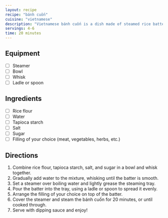 ```yaml
---
layout: recipe
recipe: "bánh cuốn"
cuisine: "vietnamese"
description: "Vietnamese bánh cuốn is a dish made of steamed rice batter rolls filled with a variety of fillings, including meats, vegetables, and herbs."
servings: 4-6
time: 20 minutes
---
```


## Equipment
- [ ] Steamer
- [ ] Bowl
- [ ] Whisk
- [ ] Ladle or spoon

## Ingredients
- [ ] Rice flour
- [ ] Water
- [ ] Tapioca starch
- [ ] Salt
- [ ] Sugar
- [ ] Filling of your choice (meat, vegetables, herbs, etc.)

## Directions
1. Combine rice flour, tapioca starch, salt, and sugar in a bowl and whisk together.
2. Gradually add water to the mixture, whisking until the batter is smooth.
3. Set a steamer over boiling water and lightly grease the steaming tray.
4. Pour the batter into the tray, using a ladle or spoon to spread it evenly.
5. Arrange the filling of your choice on top of the batter.
6. Cover the steamer and steam the bánh cuốn for 20 minutes, or until cooked through.
7. Serve with dipping sauce and enjoy!
